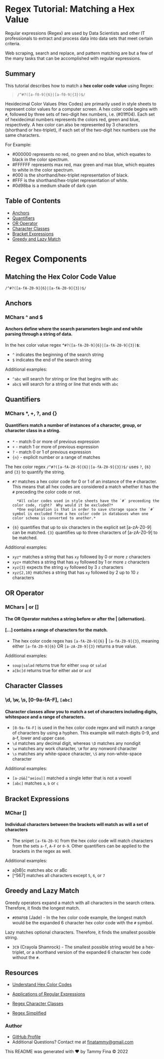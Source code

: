 # <b>Regex Tutorial:  Matching a Hex Value</b>

Regular expressions (Regex) are used by Data Scientists and other IT professionals to extract and process data into data sets that meet certain criteria.

Web scraping, search and replace, and pattern matching are but a few of the many tasks that can be accomplished with regular expressions.

## <b>Summary</b>

This tutorial describes how to match a <b>hex color code value</b> using Regex:

> `/^#?([a-f0-9]{6}|[a-f0-9|{3})$/`

Hexidecimal Color Values (Hex Codes) are primarily used in style sheets to represent color values for a computer screen.  A hex color code begins with `#`, followed by three sets of two-digit hex numbers, i.e. (#01ff04). Each set of hexidecimal numbers represents the colors red, green and blue, respectively.  A hex color can also be represented by 3 characters (shorthand or hex-triplet), if each set of the two-digit hex numbers use the same characters.

For Example:
* #000000 represents no red, no green and no blue, which equates to black in the color spectrum.
* #FFFFFF represents max red, max green and max blue, which equates to white in the color spectrum.
* #000 is the shorthand/hex-triplet representation of black.
* #FFF is the shorthand/hex-triplet representation of white.
* #0d98ba is a medium shade of dark cyan


## Table of Contents

- [Anchors](#anchors)
- [Quantifiers](#quantifiers)
- [OR Operator](#or-operator)
- [Character Classes](#character-classes)
- [Bracket Expressions](#bracket-expressions)
- [Greedy and Lazy Match](#greedy-and-lazy-match)

# Regex Components

## Matching the Hex Color Code Value 
`/^#?([a-fA-Z0-9]{6}|[a-fA-Z0-9]{3})$/`

## Anchors 
### MChars ^ and $

#### Anchors define where the search parameters begin and end while parsing through a string of data.

In the hex color value regex **`^`**`#?([a-fA-Z0-9]{6}|[a-fA-Z0-9]{3})`**`$`**:

- `^` indicates the beginning of the search string
- `$` indicates the end of the search string

Additional examples:
- `^abc` will search for string or line that begins with `abc`
- `abc$` will search for a string or line that ends with `abc`


## Quantifiers
### MChars  *, +, ?, and {}

#### Quantifiers match a number of instances of a character, group, or character class in a string.

- `*` - match 0 or more of previous expression
- `+` - match 1 or more of previous expression
- `?` - match 0 or 1 of previous expression
- `{n}` - explicit number or a range of matches

The hex color regex `/^#?([a-fA-Z0-9]{6}|[a-fA-Z0-9]{3})$/` uses  `?`, `{6}` and `{3}` to quantify the string.

- `#?` matches a hex color code for 0 or 1 of an instance of the `#` character.  This means that all hex codes are considered a match whether it has the `#` preceding the color code or not.

        *All color codes used in style sheets have the `#` preceeding the color code, right?  Why would it be excluded?*  
        *One explanation is that in order to save storage space the `#` symbol is excluded from a hex color code in databases when one color schema is converted to another.*

- `{6}` quantifies that up to six characters in the explicit set [a-zA-Z0-9] can be matched.  `{3}` quantifies up to three characters of [a-zA-Z0-9] to be matched.

Additional examples:
- `xyz*` matches a string that has `xy` followed by 0 or more `z` characters
- `xyz+` matches a string that has `xy` followed by 1 or more `z` characters
- `xyz{3}` expects the string  `xy` followed by 3 `z` characters
- `xyz{2,10}` matches a string that has `xy` followed by 2 up to 10 `z` characters


## OR Operator
### MChars | or []

#### The OR Operator matches a string before or after the | (alternation).  
#### [...] contains a range of characters for the match.

- The hex color code regex has `[a-fA-Z0-9]{6}` **|** `[a-fA-Z0-9]{3}`, meaning either `[a-fA-Z0-9]{6}` OR `[a-zA-Z0-9]{3}` returns a true value.

Additional examples:
- `soup|salad` returns true for either `soup` or `salad`
- `a[bc]d` returns true for either `abd` or `acd`


## Character Classes
### \d, \w, \s, [0-9a-fA-F], `[abc]` 

#### Character classes allow you to match a set of characters including digits, whitespace and a range of characters.

- `[0-9a-fA-F]` is used in the hex color code regex and will match a range of characters by using a hyphen.  This example will match digits 0-9, and a-f, lower and upper case.
- `\d` matches any decimal digit, whereas `\D` matches any nondigit
- `\w` matches any work character, `\W` for any nonword character
- `\s` matches any white-space character, `\S` any non-white-space character

Additional examples:
- `[a-z&&[^aeiou]]` matched a single letter that is not a vowell
- `[abc]` matches `a`, `b` or `c`


## Bracket Expressions
### MChar []

#### Individual characters between the brackets will match as will a set of characters

- The snipet `[a-fA-Z0-9]` from the hex color code will match characters from the sets `a-f`, `A-F` or `0-9`.  Other quantifiers can be applied to the brackets in the regex as well.

Additional examples:
- a[bB]c matches abc or aBc
- [^567] matches all characters except `5`, `6`, or `7`


## Greedy and Lazy Match

 Greedy operators expand a match with all characters in the search critera.  Therefore, it finds the longest match. 

 - `#09AF6B` (Jade) -  In the hex color code example, the longest match would be the expanded 6 character hex color code with the `#` symbol.

 Lazy matches optional characters.  Therefore, it finds the smallest possible string.

 - `3C9` (Crayola Shamrock) - The smallest possible string would be a hex-triplet, or a shorthand version of the expanded 6 character hex code without the `#`.


## Resources

* [Understand Hex Color Codes](https://www.codeconquest.com/hex-color-codes/)

* [Applications of Regular Expressions](https://www.analyticsvidhya.com/blog/2020/01/4-applications-of-regular-expressions-that-every-data-scientist-should-know-with-python-code/)

* [Regex Character Classes](https://www.regular-expressions.info/refcharclass.html)

* [Regex Simplified](https://ionlake.zendesk.com/hc/en-us/articles/360031442771-Regex-Simplified-by-Jonny-Fox)


### Author
  
- [GitHub Profile](https://github.com/trfina)
- Additional Questions?  Contact me at finatammy@gmail.com

This README was generated with ❤️ by Tammy Fina © 2022
